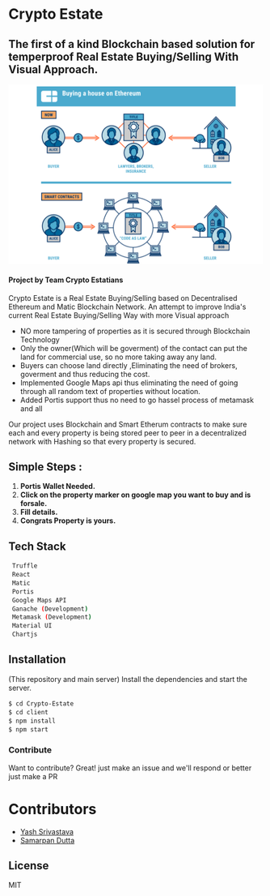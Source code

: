 # Crypto Estate

## The first of a kind Blockchain based solution for temperproof Real Estate Buying/Selling With Visual Approach.

![Overview](public/mainimg.png)

#### Project by Team Crypto Estatians

Crypto Estate is a Real Estate Buying/Selling based on Decentralised Ethereum and Matic Blockchain Network. An attempt to improve India's current Real Estate Buying/Selling Way with more Visual approach

- NO more tampering of properties as it is secured through Blockchain Technology
- Only the owner(Which will be goverment) of the contact can put the land for commercial use, so no more taking away any land.
- Buyers can choose land directly ,Eliminating the need of brokers, goverment and thus reducing the cost.
- Implemented Google Maps api thus eliminating the need of going through all random text of properties without location.
- Added Portis support thus no need to go hassel process of metamask and all

Our project uses Blockchain and Smart Etherum contracts to make sure each and every property is being stored peer to peer in a decentralized network with Hashing so that every property is secured.

## Simple Steps :

1.  **Portis Wallet Needed.**
2.  **Click on the property marker on google map you want to buy and is forsale.**
3.  **Fill details.**
4.  **Congrats Property is yours.**

## Tech Stack

```sh
 Truffle
 React
 Matic
 Portis
 Google Maps API
 Ganache (Development)
 Metamask (Development)
 Material UI
 Chartjs
```

## Installation

(This repository and main server)
Install the dependencies and start the server.

```sh
$ cd Crypto-Estate
$ cd client
$ npm install
$ npm start
```

### Contribute

Want to contribute? Great!
just make an issue and we'll respond
or better just make a PR

# Contributors

- [Yash Srivastava](https://github.com/darkshredder)
- [Samarpan Dutta](https://github.com/smrpn)

## License

MIT
